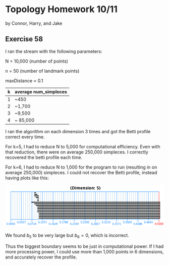 # Topology Homework 10/11
by Connor, Harry, and Jake

## Exercise 58
I ran the stream with the following parameters:

N = 10,000 (number of points)

n = 50 (number of landmark points)

maxDistance = 0.1

| k  | average num_simpleces |
|---|---|
| 1  | ~450  | 
| 2  | ~1,700 |
| 3 | ~9,500 |
| 4 | ~ 85,000 |

I ran the algorithm on each dimension 3 times and got the Betti profile correct every time.

For k=5, I had to reduce N to 5,000 for computational efficiency. Even with that reduction, there were on average 250,000 simpleces. I correctly recovered the betti profile each time.

For k=6, I had to reduce N to 1,000 for the program to run (resulting in on average 250,000) simpleces. I could not recover the Betti profile, instead having plots like this: 

![error](6_5.PNG)

We found $b_5$ to be very large but $b_6=0$, which is incorrect. 

Thus the biggest boundary seems to be just in computational power. If I had more processing power, I could use more than 1,000 points in 6 dimensions, and accurately recover the profile. 
